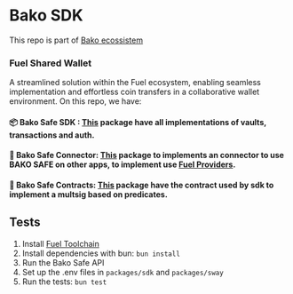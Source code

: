 # Bako SDK

This repo is part of [Bako ecossistem](https://www.bako.global/)

### Fuel Shared Wallet

A streamlined solution within the Fuel ecosystem, enabling seamless implementation and effortless coin transfers in a collaborative wallet environment.
On this repo, we have:

#### 📦 Bako Safe SDK : [This](https://github.com/bako-labs/bako-safe/blob/master/packages/sdk/README.md) package have all implementations of vaults, transactions and auth.

#### 🔗 Bako Safe Connector: [This](https://github.com/bako-labs/bako-safe/blob/master/packages/connector/README.md) package to implements an connector to use BAKO SAFE on other apps, to implement use [Fuel Providers](https://wallet.fuel.network/docs/dev/connectors).

#### 📑 Bako Safe Contracts: [This](https://github.com/bako-labs/bako-safe/blob/master/packages/sway/README.md) package have the contract used by sdk to implement a multsig based on predicates.

## Tests
1. Install [Fuel Toolchain](https://docs.fuel.network/guides/installation/)
2. Install dependencies with bun: `bun install`
3. Run the Bako Safe API
4. Set up the .env files in `packages/sdk` and `packages/sway`
5. Run the tests: `bun test`
